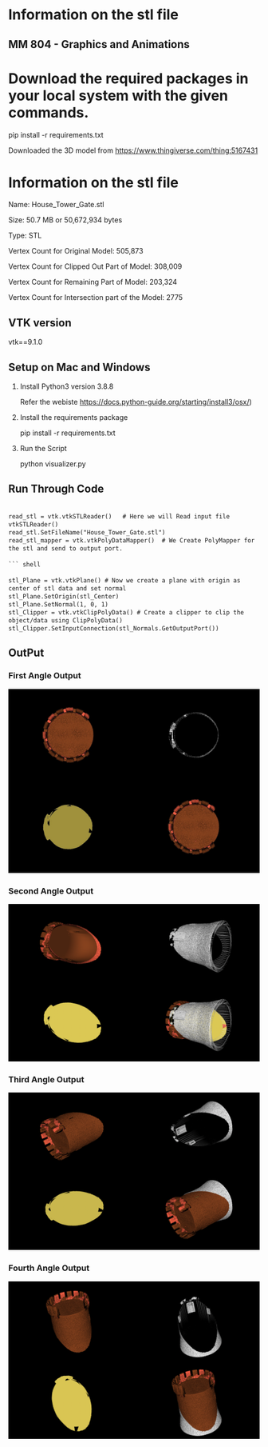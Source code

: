 # Information on the stl file
## MM 804 - Graphics and Animations

# Download the required packages in your local system with the given commands.

pip install -r requirements.txt

Downloaded the 3D model from https://www.thingiverse.com/thing:5167431

# Information on the stl file

Name: House_Tower_Gate.stl


Size: 50.7 MB or 50,672,934 bytes


Type: STL


Vertex Count for Original Model: 505,873


Vertex Count for Clipped Out Part of Model: 308,009


Vertex Count for Remaining Part of Model: 203,324


Vertex Count for Intersection part of the Model: 2775



## VTK version

vtk==9.1.0


## Setup on Mac and Windows

1. Install Python3 version 3.8.8

   Refer the webiste https://docs.python-guide.org/starting/install3/osx/)

2. Install the requirements package

   pip install -r requirements.txt

3. Run the Script

   python visualizer.py

## Run Through Code
``` shell
 
read_stl = vtk.vtkSTLReader()   # Here we will Read input file vtkSTLReader()
read_stl.SetFileName("House_Tower_Gate.stl")
read_stl_mapper = vtk.vtkPolyDataMapper()  # We Create PolyMapper for the stl and send to output port.

``` shell

stl_Plane = vtk.vtkPlane() # Now we create a plane with origin as center of stl data and set normal
stl_Plane.SetOrigin(stl_Center)
stl_Plane.SetNormal(1, 0, 1) 
stl_Clipper = vtk.vtkClipPolyData() # Create a clipper to clip the object/data using ClipPolyData()
stl_Clipper.SetInputConnection(stl_Normals.GetOutputPort())
```


## OutPut

### First Angle Output
![Screenshot](Result.jpg)

### Second Angle Output
![Screenshot](Res1.jpg)


### Third Angle Output
![Screenshot](Res.jpg)


### Fourth Angle Output
![Screenshot](Res3.jpg)


